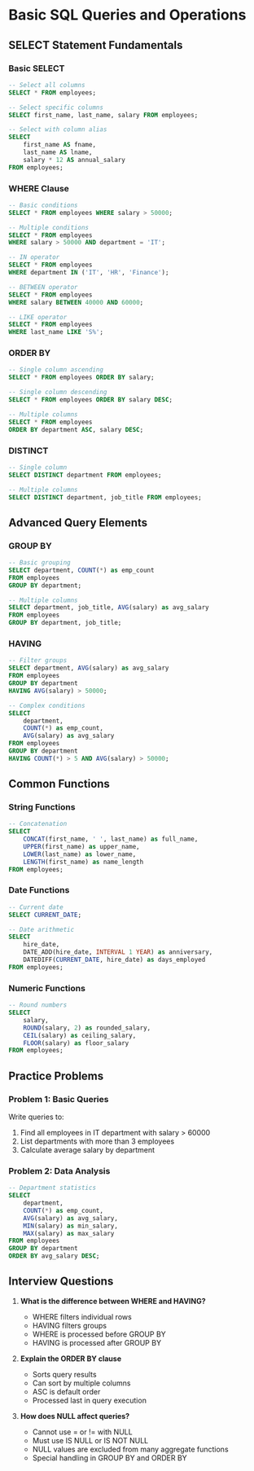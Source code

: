 # Basic SQL Queries and Operations

## SELECT Statement Fundamentals

### Basic SELECT
```sql
-- Select all columns
SELECT * FROM employees;

-- Select specific columns
SELECT first_name, last_name, salary FROM employees;

-- Select with column alias
SELECT 
    first_name AS fname,
    last_name AS lname,
    salary * 12 AS annual_salary
FROM employees;
```

### WHERE Clause
```sql
-- Basic conditions
SELECT * FROM employees WHERE salary > 50000;

-- Multiple conditions
SELECT * FROM employees 
WHERE salary > 50000 AND department = 'IT';

-- IN operator
SELECT * FROM employees 
WHERE department IN ('IT', 'HR', 'Finance');

-- BETWEEN operator
SELECT * FROM employees 
WHERE salary BETWEEN 40000 AND 60000;

-- LIKE operator
SELECT * FROM employees 
WHERE last_name LIKE 'S%';
```

### ORDER BY
```sql
-- Single column ascending
SELECT * FROM employees ORDER BY salary;

-- Single column descending
SELECT * FROM employees ORDER BY salary DESC;

-- Multiple columns
SELECT * FROM employees 
ORDER BY department ASC, salary DESC;
```

### DISTINCT
```sql
-- Single column
SELECT DISTINCT department FROM employees;

-- Multiple columns
SELECT DISTINCT department, job_title FROM employees;
```

## Advanced Query Elements

### GROUP BY
```sql
-- Basic grouping
SELECT department, COUNT(*) as emp_count
FROM employees
GROUP BY department;

-- Multiple columns
SELECT department, job_title, AVG(salary) as avg_salary
FROM employees
GROUP BY department, job_title;
```

### HAVING
```sql
-- Filter groups
SELECT department, AVG(salary) as avg_salary
FROM employees
GROUP BY department
HAVING AVG(salary) > 50000;

-- Complex conditions
SELECT 
    department, 
    COUNT(*) as emp_count,
    AVG(salary) as avg_salary
FROM employees
GROUP BY department
HAVING COUNT(*) > 5 AND AVG(salary) > 50000;
```

## Common Functions

### String Functions
```sql
-- Concatenation
SELECT 
    CONCAT(first_name, ' ', last_name) as full_name,
    UPPER(first_name) as upper_name,
    LOWER(last_name) as lower_name,
    LENGTH(first_name) as name_length
FROM employees;
```

### Date Functions
```sql
-- Current date
SELECT CURRENT_DATE;

-- Date arithmetic
SELECT 
    hire_date,
    DATE_ADD(hire_date, INTERVAL 1 YEAR) as anniversary,
    DATEDIFF(CURRENT_DATE, hire_date) as days_employed
FROM employees;
```

### Numeric Functions
```sql
-- Round numbers
SELECT 
    salary,
    ROUND(salary, 2) as rounded_salary,
    CEIL(salary) as ceiling_salary,
    FLOOR(salary) as floor_salary
FROM employees;
```

## Practice Problems

### Problem 1: Basic Queries
Write queries to:
1. Find all employees in IT department with salary > 60000
2. List departments with more than 3 employees
3. Calculate average salary by department

### Problem 2: Data Analysis
```sql
-- Department statistics
SELECT 
    department,
    COUNT(*) as emp_count,
    AVG(salary) as avg_salary,
    MIN(salary) as min_salary,
    MAX(salary) as max_salary
FROM employees
GROUP BY department
ORDER BY avg_salary DESC;
```

## Interview Questions

1. **What is the difference between WHERE and HAVING?**
   - WHERE filters individual rows
   - HAVING filters groups
   - WHERE is processed before GROUP BY
   - HAVING is processed after GROUP BY

2. **Explain the ORDER BY clause**
   - Sorts query results
   - Can sort by multiple columns
   - ASC is default order
   - Processed last in query execution

3. **How does NULL affect queries?**
   - Cannot use = or != with NULL
   - Must use IS NULL or IS NOT NULL
   - NULL values are excluded from many aggregate functions
   - Special handling in GROUP BY and ORDER BY
